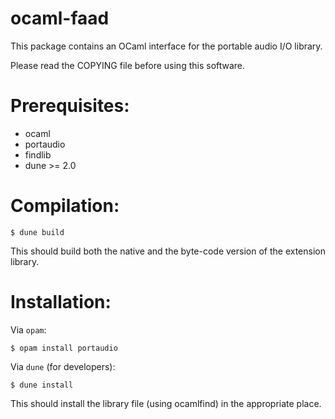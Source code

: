 ocaml-faad
==========

This package contains an OCaml interface for the portable audio I/O library.

Please read the COPYING file before using this software.

Prerequisites:
==============

- ocaml
- portaudio
- findlib
- dune >= 2.0

Compilation:
============

```
$ dune build
```

This should build both the native and the byte-code version of the
extension library.

Installation:
=============

Via `opam`:

```
$ opam install portaudio
```

Via `dune` (for developers):
```
$ dune install
```

This should install the library file (using ocamlfind) in the
appropriate place.

